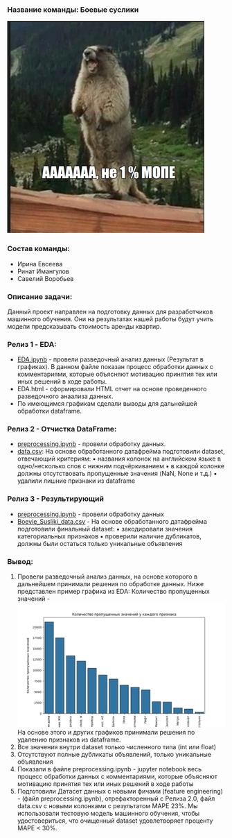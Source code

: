 ### Название команды: Боевые суслики
!["AAAAA"](tmp_data/суслик.jpg)


### Состав команды:
- Ирина Евсеева
- Ринат Имангулов
- Савелий Воробьев

### Описание задачи:
Данный проект направлен на подготовку данных для разработчиков машинного обучения. Они на результатах нашей работы будут учить модели предсказывать стоимость аренды квартир. 

### Релиз 1 - EDA:
- [EDA.ipynb](https://github.com/Saveliy-Vorobev/apartment-price-analytics/blob/main/notebooks/EDA.ipynb) - провели разведочный анализ данных (Результат в графиках). В данном файле показан процесс обработки данных с комментариями, которые объясняют мотивацию принятия тех или иных решений в ходе работы.
- EDA.html - сформировали HTML отчет на основе проведенного разведочного анаализа данных. 
- По имеющимся графикам сделали выводы для дальнейшей обработки dataframe.

### Релиз 2 - Отчистка DataFrame:
- [preprocessing.ipynb](https://github.com/Saveliy-Vorobev/apartment-price-analytics/blob/main/notebooks/preprocessing.ipynb) - провели обработку данных.
- [data.csv](https://github.com/Saveliy-Vorobev/apartment-price-analytics/blob/main/data/data.csv): На основе обработанного датафрейма подготовили dataset, отвечающий критериям:
 ▪ названия колонок на английском языке в одно/несколько слов с нижним подчёркиванием
 ▪ в каждой колонке должны отсутствовать пропущенные значения (NaN, None и т.д.)
 ▪ удалили лишние признаки из dataframe

 ### Релиз 3 - Результирующий
- [preprocessing.ipynb](https://github.com/Saveliy-Vorobev/apartment-price-analytics/blob/main/notebooks/preprocessing.ipynb) - провели обработку данных 
- [Boevie_Susliki_data.csv](https://github.com/Saveliy-Vorobev/apartment-price-analytics/blob/main/realises/boevue_susliki_data.csv) - На основе обработанного датафрейма подготовили финальный dataset:
 ▪ закодировали значения категориальных признаков
 ▪ проверили наличие дубликатов, должны были остаться только уникальные объявления

### Вывод:
1. Провели разведочный анализ данных, на основе которого в дальнейшем принимали решения по обработке данных. Ниже представлен пример графика из EDA:
Количество пропущенных значений - ![Image](https://github.com/Saveliy-Vorobev/apartment-price-analytics/blob/main/tmp_data/missing_values.png)
На основе этого и других графиков принимали решения по удалению признаков из dataframe.
3. Все значения внутри dataset только численного типа (int или float)
4. Отсутствуют полные дубликаты объявлений, только уникальные объявления
5. Показали в файле preprocessing.ipynb - jupyter notebook весь процесс обработки данных с комментариями, которые объясняют мотивацию принятия тех или иных решений в ходе работы
6. Подготовили Датасет данных с новыми фичами (feature engineering) - (файл preprocessing.ipynb), отрефакторенный с Релиза 2.0, файл data.csv c новыми колонками с результатом MAPE 23%. Мы использовали тестовую модель машинного обучения, чтобы удостовериться, что очищенный dataset удовлетворяет проценту MAPE < 30%. 

